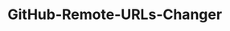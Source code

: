 # GitHub-Remote-URLs-Changer

  <!--                                 *                                               
             *                  *                  *
        *         *        *             *                *       *
       *  A Javascript(+ HTML & CSS) simple special-purposes   *       *        *
      * text-processing web-app made fullstack from scratch    *            *
     * (designed and implemented between 20/May/2022 and 21/May/2022)    *        *
    * by Rami Al-Saadi in May 2022 created for educational and showcase purposes.       *   *
   * © 2022 Rami Al-Saadi | All Rights Reserved   *        *          *        *              *
 * * *  *  *   *     *        *             *        *           *         *                     -->
